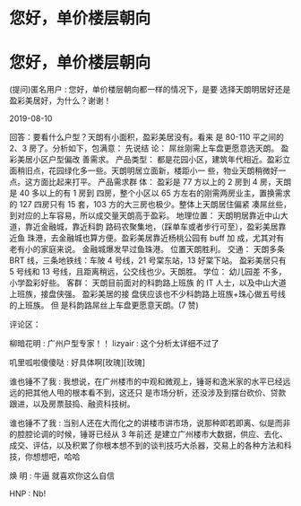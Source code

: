 # 您好，单价楼层朝向

# 您好，单价楼层朝向

(提问)匿名用户 : 您好，单价楼层朝向都一样的情况下，是要 选择天朗明居好还是盈彩美居好，为什么？谢谢！

2019-08-10

回答：要看什么户型？天朗有小面积，盈彩美居没有。看来 是 80-110 平之间的 2、3 房了。分析如下，包满意： 先说结 论： 屌丝刚需上车盘更愿意选天朗。 盈彩美居小区户型偏改 善需求。 产品类型： 都是花园小区，建筑年代相近。盈彩立 面稍旧点，花园绿化多一些。天朗明居立面新，楼距小一 些，物业天朗稍微好一点。这方面比起来打平。 产品需求群 体： 盈彩是 77 方以上的 2 房到 4 房，天朗是 40 多以上的有 1 房到 四房，整个小区以 65 方左右的刚需两房业主，置换需求的 127 四房只有 15 套，103 方的大三房也极少。整体上天朗居住偏紧 凑屌丝些，到对应的上车容易，所以成交量天朗高于盈彩。 地理位置： 天朗明居靠近中山大道，靠近金融城，靠近科韵 路码农聚集地，（踩单车或者步行可至），盈彩美居靠近鱼 珠港，去金融城也算方便。盈彩美居靠近杨桃公园有 buff 加 成，尤其对有老有小的家庭来说。 金融城爆发早过鱼珠港。 位置天朗胜利。 交通： 天朗多条 BRT 线，三条地铁线：车陂 4 号线，21 号棠东站，13 好棠下站。 盈彩美居只有 5 号线和 13 号线，且距离稍远，公交线也少。天朗胜。 学位： 幼儿园差 不多，小学盈彩好些。 客群： 天朗目前面对的科韵路上班族 的 IT 人士，以及中山大道上班族，接盘侠强。 盈彩美居的接 盘侠应该也不少科韵路上班族+珠心做五号线的上班族。 但 是科韵路屌丝上车盘更愿意天朗。(7 赞)

评论区：

柳暗花明 : 广州户型专家！！ lizyair : 这个分析太详细不过了

叽里呱啦傻傻哒 : 好具体啊[玫瑰][玫瑰]

谁也锤不了我 : 我想说，在广州楼市的中观和微观上，锤哥和逸米家的水平已经远远的把其他人甩的根本看不到，这还只 是市场分析，还没涉及到摆台砍价、贷款跟进，以及房票鼓捣、融资科技树。

谁也锤不了我 : 当别人还在大而化之的讲楼市讲市场，说那种即若即离、似是而非的腔腔论调的时候，锤哥已经从 3 年前还 是建立广州楼市大数据，供应、去化、成交、评估，以及积累了你根本想不到的谈判技巧大杀器，交易上的各种方法和科 技，你想想吧，哈哈

焕 明 : 牛逼 就喜欢你这么自信

HNP : Nb!